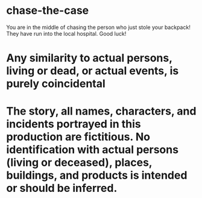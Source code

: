 # chase-the-case

You are in the middle of chasing the person who just stole your backpack! They have run into the local hospital. Good luck! 

# Any similarity to actual persons, living or dead, or actual events, is purely coincidental
# The story, all names, characters, and incidents portrayed in this production are fictitious. No identification with actual persons (living or deceased), places, buildings, and products is intended or should be inferred.